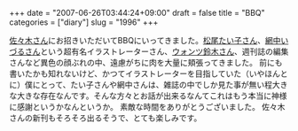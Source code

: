 +++
date = "2007-06-26T03:44:24+09:00"
draft = false
title = "BBQ"
categories = ["diary"]
slug = "1996"
+++

<a href="http://blog.goo.ne.jp/hwj-sasaki/" target="_blank">佐々木さん</a>にお招きいただいてBBQにいってきました。<a href="http://www.taikomatsuo.com/" target="_blank">松尾たい子さん</a>、<a href="http://www.izuru.net/" target="_blank">網中いづるさん</a>という超有名イラストレーターさん、<a href="http://www.donmai.jp/" target="_blank">ウォンツ鈴木さん</a>、週刊誌の編集さんなど異色の顔ぶれの中、遠慮がちに肉を大量に頬張ってきました。
前にも書いたかも知れないけど、かつてイラストレーターを目指していた（いやほんとに）僕にとって、たい子さんや網中さんは、雑誌の中でしか見た事が無い程大きな大きな存在なんです。そんな方々とお話が出来るなんてこれはもう本当に神様に感謝というかなんというか。
素敵な時間をありがとうございました。
佐々木さんの新刊もそろそろ出るそうで、とても楽しみです。
